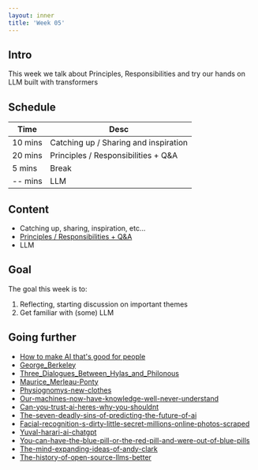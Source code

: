 ```yaml
---
layout: inner
title: 'Week 05'
---
```


## Intro

This week we talk about Principles, Responsibilities and try our hands on LLM built with transformers

## Schedule

| Time    | Desc                                  |
| ------- | ------------------------------------- |
| 10 mins | Catching up / Sharing and inspiration |
| 20 mins | Principles / Responsibilities + Q&A   |
| 5 mins  | Break                                 |
| -- mins | LLM                                   |

## Content

- Catching up, sharing, inspiration, etc...
- [Principles / Responsibilities + Q&A](https://digitalideation.github.io/digcre_h2401/slides/week05.html)
- LLM

## Goal

The goal this week is to:

1. Reflecting, starting discussion on important themes
2. Get familiar with (some) LLM

## Going further

- [How to make AI that's good for people](../resources/How%20to%20Make%20AI.html)
- [George_Berkeley](https://en.m.wikipedia.org/wiki/George_Berkeley)
- [Three_Dialogues_Between_Hylas_and_Philonous](https://en.wikisource.org/wiki/Three_Dialogues_Between_Hylas_and_Philonous)
- [Maurice_Merleau-Ponty](https://en.wikipedia.org/wiki/Maurice_Merleau-Ponty)
- [Physiognomys-new-clothes](https://medium.com/@blaisea/physiognomys-new-clothes-f2d4b59fdd6a)
- [Our-machines-now-have-knowledge-well-never-understand](https://www.wired.com/story/our-machines-now-have-knowledge-well-never-understand/)
- [Can-you-trust-ai-heres-why-you-shouldnt](https://theconversation.com/can-you-trust-ai-heres-why-you-shouldnt-209283)
- [The-seven-deadly-sins-of-predicting-the-future-of-ai](https://rodneybrooks.com/the-seven-deadly-sins-of-predicting-the-future-of-ai/)
- [Facial-recognition-s-dirty-little-secret-millions-online-photos-scraped](https://www.nbcnews.com/tech/internet/facial-recognition-s-dirty-little-secret-millions-online-photos-scraped-n981921)
- [Yuval-harari-ai-chatgpt](https://www.nytimes.com/2023/03/24/opinion/yuval-harari-ai-chatgpt.html)
- [You-can-have-the-blue-pill-or-the-red-pill-and-were-out-of-blue-pills](https://criticalai.org/2023/04/06/noah-giansiracusa-on-you-can-have-the-blue-pill-or-the-red-pill-and-were-out-of-blue-pills-in-the-new-york-times-3-24-2023/)
- [The-mind-expanding-ideas-of-andy-clark](https://www.newyorker.com/magazine/2018/04/02/the-mind-expanding-ideas-of-andy-clark)
- [The-history-of-open-source-llms-better](https://cameronrwolfe.substack.com/p/the-history-of-open-source-llms-better)
